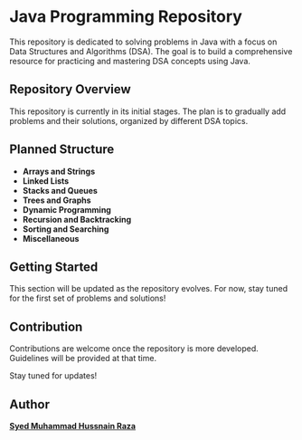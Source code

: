 # Java Programming Repository

This repository is dedicated to solving problems in Java with a focus on Data Structures and Algorithms (DSA). The goal is to build a comprehensive resource for practicing and mastering DSA concepts using Java.

## Repository Overview

This repository is currently in its initial stages. The plan is to gradually add problems and their solutions, organized by different DSA topics.

## Planned Structure

- **Arrays and Strings**
- **Linked Lists**
- **Stacks and Queues**
- **Trees and Graphs**
- **Dynamic Programming**
- **Recursion and Backtracking**
- **Sorting and Searching**
- **Miscellaneous**

## Getting Started

This section will be updated as the repository evolves. For now, stay tuned for the first set of problems and solutions!

## Contribution

Contributions are welcome once the repository is more developed. Guidelines will be provided at that time.

Stay tuned for updates!

## Author

**[Syed Muhammad Hussnain Raza](https://www.linkedin.com/in/syed-muhammad-hussnain-raza)**
